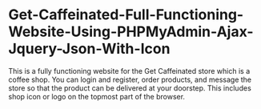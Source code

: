 # Get-Caffeinated-Full-Functioning-Website-Using-PHPMyAdmin-Ajax-Jquery-Json-With-Icon
This is a fully functioning website for the Get Caffeinated store which is a coffee shop. You can login and register, order products, and message the store so that the product can be delivered at your doorstep. This includes shop icon or logo on the topmost part of the browser.

